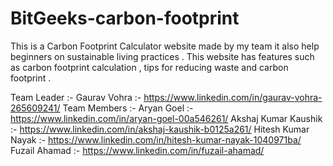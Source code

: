# BitGeeks-carbon-footprint
This is a Carbon Footprint Calculator website made by my team it also help beginners on sustainable living practices . This website has features such as carbon footprint calculation , tips for reducing waste and carbon footprint .

Team Leader :- Gaurav Vohra :- https://www.linkedin.com/in/gaurav-vohra-265609241/
Team Members :- Aryan Goel :- https://www.linkedin.com/in/aryan-goel-00a546261/
                Akshaj Kumar Kaushik :- https://www.linkedin.com/in/akshaj-kaushik-b0125a261/
                Hitesh Kumar Nayak :- https://www.linkedin.com/in/hitesh-kumar-nayak-1040971ba/
                Fuzail Ahamad :- https://www.linkedin.com/in/fuzail-ahamad/
